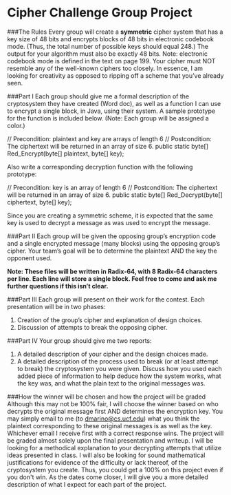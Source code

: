 # Cipher Challenge Group Project

###The Rules
Every group will create a **symmetric** cipher system that has a key size of 48 bits and encrypts blocks of 48 bits in electronic codebook mode. (Thus, the total number of possible keys should equal 248.) The output for your algorithm must also be exactly 48 bits. Note: electronic codebook mode is defined in the text on page 199. Your cipher must NOT resemble any of the well-known ciphers too closely. In essence, I am looking for creativity as opposed to ripping off a scheme that you’ve already seen.


###Part I
Each group should give me a formal description of the cryptosystem they have created (Word doc), as well as a function I can use to encrypt a single block, in Java, using their system. A sample prototype for the function is included below. (Note: Each group will be assigned a color.)

// Precondition: plaintext and key are arrays of length 6
// Postcondition: The ciphertext will be returned in an array of size 6.
public static byte[] Red_Encrypt(byte[] plaintext, byte[] key);

Also write a corresponding decryption function with the following prototype:

// Precondition: key is an array of length 6
// Postcondition: The ciphertext will be returned in an array of size 6.
public static byte[] Red_Decrypt(byte[] ciphertext, byte[] key);

Since you are creating a symmetric scheme, it is expected that the same key is used to decrypt a message as was used to encrypt the message.

###Part II
Each group will be given the opposing group’s encryption code and a single encrypted message (many blocks) using the opposing group’s cipher. Your team’s goal will be to determine the plaintext AND the key the opponent used.

**Note: These files will be written in Radix-64, with 8 Radix-64 characters per line.
Each line will store a single block. Feel free to come and ask me further questions if
this isn’t clear.**

###Part III
Each group will present on their work for the contest. Each presentation will be in two phases:

1. Creation of the group’s cipher and explanation of design choices.
2. Discussion of attempts to break the opposing cipher.

###Part IV
Your group should give me two reports:

1. A detailed description of your cipher and the design choices made.
2. A detailed description of the process used to break (or at least attempt to break) the cryptosystem you were given. Discuss how you used each added piece of information to help deduce how the system works, what the key was, and what the plain text to the original messages was.

###How the winner will be chosen and how the project will be graded
Although this may not be 100% fair, I will choose the winner based on who decrypts the original message first AND determines the encryption key. You may simply email to me (to dmarino@cs.ucf.edu) what you think the plaintext corresponding to these original messages is as well as the key. Whichever email I receive first with a correct response wins. The project will be graded almost solely upon the final presentation and writeup. I will be looking for a methodical explanation to your decrypting attempts that utilize ideas presented in class. I will also be looking for sound mathematical justifications for evidence of the difficulty or lack thereof, of the cryptosystem you create. Thus, you could get a 100% on this project even if you don't win. As the dates come closer, I will give you a more detailed description of what I expect for each part of the project.
